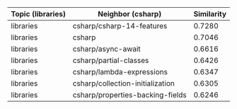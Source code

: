 | Topic (libraries) | Neighbor (csharp) | Similarity |
|-------------|-------------------|------------|
| libraries | csharp/csharp-14-features | 0.7280 |
| libraries | csharp | 0.7046 |
| libraries | csharp/async-await | 0.6616 |
| libraries | csharp/partial-classes | 0.6426 |
| libraries | csharp/lambda-expressions | 0.6347 |
| libraries | csharp/collection-initialization | 0.6305 |
| libraries | csharp/properties-backing-fields | 0.6246 |
